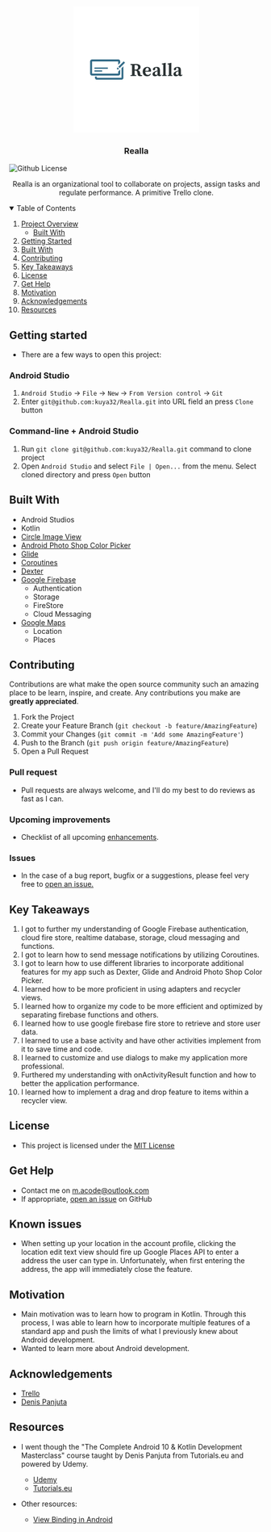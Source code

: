 <p align="center">
  <a href="https://github.com/kuya32/Realla">
    <img src="images/logo.png" alt="Realla Logo" width="250" height="250">
  </a>

  <h3 align="center">Realla</h3>

  ![Github License](https://img.shields.io/badge/license-MIT-green)

  <p align="center">
    Realla is an organizational tool to collaborate on projects, assign tasks and regulate performance. A primitive Trello clone.
  </p>
</p>

<details open="open">
  <summary>Table of Contents</summary>
  <ol>
    <li>
      <a href="#project-overview">Project Overview</a>
      <ul>
        <li><a href="#built-with">Built With</a></li>
      </ul>
    </li>
    <li>
      <a href="#getting-started">Getting Started</a>
    </li>
    <li><a href="##built-with">Built With</a></li>
    <li><a href="#contributing">Contributing</a></li>
    <li><a href="#key-takeaways">Key Takeaways</a></li>
    <li><a href="#license">License</a></li>
    <li><a href="#get-help">Get Help</a></li>
    <li><a href="#motivation">Motivation</a></li>
    <li><a href="#acknowledgements">Acknowledgements</a></li>
    <li><a href="#resources">Resources</a></li>
  </ol>
</details>

## Getting started

- There are a few ways to open this project:

### Android Studio

1. `Android Studio` -> `File` -> `New` -> `From Version control` -> `Git`
2. Enter `git@github.com:kuya32/Realla.git` into URL field an press `Clone` button

### Command-line + Android Studio

1. Run `git clone git@github.com:kuya32/Realla.git` command to clone project
2. Open `Android Studio` and select `File | Open...` from the menu. Select cloned directory and press `Open` button

## Built With

- Android Studios
- Kotlin
- [Circle Image View](https://github.com/hdodenhof/CircleImageView)
- [Android Photo Shop Color Picker](https://github.com/aziztitu/AndroidPhotoshopColorPicker)
- [Glide](https://github.com/bumptech/glide)
- [Coroutines](https://kotlinlang.org/docs/coroutines-overview.html)
- [Dexter](https://github.com/Karumi/Dexter)
- [Google Firebase](https://firebase.google.com/)
  - Authentication
  - Storage
  - FireStore
  - Cloud Messaging
- [Google Maps](https://console.cloud.google.com/google/maps-apis/new?project=pay-nothing&folder=&organizationId=)
  - Location
  - Places

## Contributing

Contributions are what make the open source community such an amazing place to be learn, inspire, and create. Any contributions you make are **greatly appreciated**.

1. Fork the Project
2. Create your Feature Branch (`git checkout -b feature/AmazingFeature`)
3. Commit your Changes (`git commit -m 'Add some AmazingFeature'`)
4. Push to the Branch (`git push origin feature/AmazingFeature`)
5. Open a Pull Request

### Pull request

- Pull requests are always welcome, and I'll do my best to do reviews as fast as I can.

### Upcoming improvements

- Checklist of all upcoming [enhancements](https://github.com/kuya32/Realla/issues).

### Issues

- In the case of a bug report, bugfix or a suggestions, please feel very free to [open an issue.](https://github.com/kuya32/Realla/issues)

## Key Takeaways

1. I got to further my understanding of Google Firebase authentication, cloud fire store, realtime database, storage, cloud messaging and functions.
2. I got to learn how to send message notifications by utilizing Coroutines.
3. I got to learn how to use different libraries to incorporate additional features for my app such as Dexter, Glide and Android Photo Shop Color Picker.
4. I learned how to be more proficient in using adapters and recycler views.
5. I learned how to organize my code to be more efficient and optimized by separating firebase functions and others.
6. I learned how to use google firebase fire store to retrieve and store user data.
7. I learned to use a base activity and have other activities implement from it to save time and code.
8. I learned to customize and use dialogs to make my application more professional.
9. Furthered my understanding with onActivityResult function and how to better the application performance.
10. I learned how to implement a drag and drop feature to items within a recycler view.

## License

- This project is licensed under the [MIT License](https://github.com/git/git-scm.com/blob/master/MIT-LICENSE.txt)

## Get Help

- Contact me on <m.acode@outlook.com>
- If appropriate, [open an issue](https://github.com/kuya32/Realla/issues) on GitHub

## Known issues

- When setting up your location in the account profile, clicking the location edit text view should fire up Google Places API to enter a address the user can type in. Unfortunately, when first entering the address, the app will immediately close the feature.

## Motivation

- Main motivation was to learn how to program in Kotlin. Through this process, I was able to learn how to incorporate multiple features of a standard app and push the limits of what I previously knew about Android development.
- Wanted to learn more about Android development.

## Acknowledgements

- [Trello](https://trello.com/)
- [Denis Panjuta](https://www.linkedin.com/in/denis-panjuta-23268862/)

## Resources

- I went though the "The Complete Android 10 & Kotlin Development Masterclass" course taught by Denis Panjuta from Tutorials.eu and powered by Udemy.
  - [Udemy](https://www.udemy.com/)
  - [Tutorials.eu](https://tutorials.eu/)

- Other resources:
  - [View Binding in Android](https://medium.com/@abhinav.s0612/exploring-view-binding-in-activities-fragments-dialogs-and-recyclerview-adapters-789f84b31a2a)
